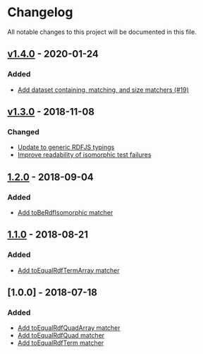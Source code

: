 # Changelog
All notable changes to this project will be documented in this file.

<a name="v1.4.0"></a>
## [v1.4.0](https://github.com/rubensworks/jest-rdf/compare/v1.3.0...v1.4.0) - 2020-01-24

### Added
* [Add dataset containing, matching, and size matchers (#19)](https://github.com/rubensworks/jest-rdf/commit/3d658d2a1f0fd70a158ee357e54c53772487e3f2)

<a name="v1.3.0"></a>
## [v1.3.0](https://github.com/rubensworks/jest-rdf/compare/v1.2.0...v1.3.0) - 2018-11-08

### Changed
* [Update to generic RDFJS typings](https://github.com/rubensworks/jest-rdf/commit/9e7809fe611f46ee99dfac5856e649a6e76fa68b)
* [Improve readability of isomorphic test failures](https://github.com/rubensworks/jest-rdf/commit/174ac4cad6288be0e67782d243c8dcde15bdc120)

<a name="1.2.0"></a>
## [1.2.0](https://github.com/rubensworks/jest-rdf/compare/v1.1.0...v1.2.0) - 2018-09-04
### Added
- [Add toBeRdfIsomorphic matcher](https://github.com/rubensworks/jest-rdf/commit/d7b84acdf15519bcb17172d04c6b3053ef9f0045)

<a name="1.1.0"></a>
## [1.1.0](https://github.com/rubensworks/jest-rdf/compare/v1.0.0...v1.1.0) - 2018-08-21
### Added
- [Add toEqualRdfTermArray matcher](https://github.com/rubensworks/jest-rdf/commit/1e27f2cfd61b08bfe018d30de2f9fb19440a9e57)

<a name="1.0.0"></a>
## [1.0.0] - 2018-07-18
### Added
- [Add toEqualRdfQuadArray matcher](https://github.com/rubensworks/jest-rdf/commit/7be13f4f974c4f0415a064e694673c7f4a3fc5b2)
- [Add toEqualRdfQuad matcher](https://github.com/rubensworks/jest-rdf/commit/c0dc417e7b626b53d9654a82d74514e81f90cf01)
- [Add toEqualRdfTerm matcher](https://github.com/rubensworks/jest-rdf/commit/1934281afd26252b452cf978e2731a777327f64d)
